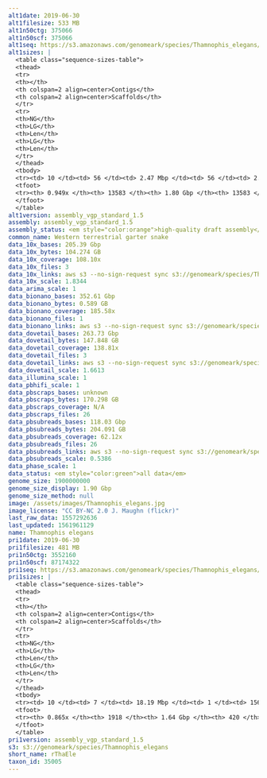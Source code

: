 ```yaml
---
alt1date: 2019-06-30
alt1filesize: 533 MB
alt1n50ctg: 375066
alt1n50scf: 375066
alt1seq: https://s3.amazonaws.com/genomeark/species/Thamnophis_elegans/rThaEle1/assembly_vgp_standard_1.5/rThaEle1.alt.asm.20190630.fasta.gz
alt1sizes: |
  <table class="sequence-sizes-table">
  <thead>
  <tr>
  <th></th>
  <th colspan=2 align=center>Contigs</th>
  <th colspan=2 align=center>Scaffolds</th>
  </tr>
  <tr>
  <th>NG</th>
  <th>LG</th>
  <th>Len</th>
  <th>LG</th>
  <th>Len</th>
  </tr>
  </thead>
  <tbody>
  <tr><td> 10 </td><td> 56 </td><td> 2.47 Mbp </td><td> 56 </td><td> 2.47 Mbp </td></tr>  <tr><td> 20 </td><td> 154 </td><td> 1.59 Mbp </td><td> 154 </td><td> 1.59 Mbp </td></tr>  <tr><td> 30 </td><td> 307 </td><td> 1.00 Mbp </td><td> 307 </td><td> 1.00 Mbp </td></tr>  <tr><td> 40 </td><td> 544 </td><td> 0.64 Mbp </td><td> 544 </td><td> 0.64 Mbp </td></tr>  <tr style="background-color:#cccccc;"><td> 50 </td><td> 931 </td><td> 0.38 Mbp </td><td> 931 </td><td> 0.38 Mbp </td></tr>  <tr><td> 60 </td><td> 1645 </td><td> 0.19 Mbp </td><td> 1645 </td><td> 0.19 Mbp </td></tr>  <tr><td> 70 </td><td> 3105 </td><td> 96.40 Kbp </td><td> 3105 </td><td> 96.40 Kbp </td></tr>  <tr><td> 80 </td><td> 5633 </td><td> 59.64 Kbp </td><td> 5633 </td><td> 59.64 Kbp </td></tr>  <tr><td> 90 </td><td> 9747 </td><td> 35.15 Kbp </td><td> 9747 </td><td> 35.15 Kbp </td></tr>  <tr><td> 100 </td><td> - </td><td> - </td><td> - </td><td> - </td></tr>  </tbody>
  <tfoot>
  <tr><th> 0.949x </th><th> 13583 </th><th> 1.80 Gbp </th><th> 13583 </th><th> 1.80 Gbp </th></tr>
  </tfoot>
  </table>
alt1version: assembly_vgp_standard_1.5
assembly: assembly_vgp_standard_1.5
assembly_status: <em style="color:orange">high-quality draft assembly</em>
common_name: Western terrestrial garter snake
data_10x_bases: 205.39 Gbp
data_10x_bytes: 104.274 GB
data_10x_coverage: 108.10x
data_10x_files: 3
data_10x_links: aws s3 --no-sign-request sync s3://genomeark/species/Thamnophis_elegans/rThaEle1/genomic_data/10x/ .<br>
data_10x_scale: 1.8344
data_arima_scale: 1
data_bionano_bases: 352.61 Gbp
data_bionano_bytes: 0.589 GB
data_bionano_coverage: 185.58x
data_bionano_files: 1
data_bionano_links: aws s3 --no-sign-request sync s3://genomeark/species/Thamnophis_elegans/rThaEle1/genomic_data/bionano/ .<br>
data_dovetail_bases: 263.73 Gbp
data_dovetail_bytes: 147.848 GB
data_dovetail_coverage: 138.81x
data_dovetail_files: 3
data_dovetail_links: aws s3 --no-sign-request sync s3://genomeark/species/Thamnophis_elegans/rThaEle1/genomic_data/dovetail/ .<br>
data_dovetail_scale: 1.6613
data_illumina_scale: 1
data_pbhifi_scale: 1
data_pbscraps_bases: unknown
data_pbscraps_bytes: 170.298 GB
data_pbscraps_coverage: N/A
data_pbscraps_files: 26
data_pbsubreads_bases: 118.03 Gbp
data_pbsubreads_bytes: 204.091 GB
data_pbsubreads_coverage: 62.12x
data_pbsubreads_files: 26
data_pbsubreads_links: aws s3 --no-sign-request sync s3://genomeark/species/Thamnophis_elegans/rThaEle1/genomic_data/pacbio/ . --exclude "*scraps.bam* --exclude "*ccs.bam*"<br>
data_pbsubreads_scale: 0.5386
data_phase_scale: 1
data_status: <em style="color:green">all data</em>
genome_size: 1900000000
genome_size_display: 1.90 Gbp
genome_size_method: null
image: /assets/images/Thamnophis_elegans.jpg
image_license: "CC BY-NC 2.0 J. Maughn (flickr)"
last_raw_data: 1557292636
last_updated: 1561961129
name: Thamnophis elegans
pri1date: 2019-06-30
pri1filesize: 481 MB
pri1n50ctg: 3552160
pri1n50scf: 87174322
pri1seq: https://s3.amazonaws.com/genomeark/species/Thamnophis_elegans/rThaEle1/assembly_vgp_standard_1.5/rThaEle1.pri.asm.20190630.fasta.gz
pri1sizes: |
  <table class="sequence-sizes-table">
  <thead>
  <tr>
  <th></th>
  <th colspan=2 align=center>Contigs</th>
  <th colspan=2 align=center>Scaffolds</th>
  </tr>
  <tr>
  <th>NG</th>
  <th>LG</th>
  <th>Len</th>
  <th>LG</th>
  <th>Len</th>
  </tr>
  </thead>
  <tbody>
  <tr><td> 10 </td><td> 7 </td><td> 18.19 Mbp </td><td> 1 </td><td> 156.85 Mbp </td></tr>  <tr><td> 20 </td><td> 20 </td><td> 12.51 Mbp </td><td> 2 </td><td> 152.57 Mbp </td></tr>  <tr><td> 30 </td><td> 39 </td><td> 7.58 Mbp </td><td> 3 </td><td> 142.02 Mbp </td></tr>  <tr><td> 40 </td><td> 70 </td><td> 5.07 Mbp </td><td> 5 </td><td> 101.12 Mbp </td></tr>  <tr style="background-color:#cccccc;"><td> 50 </td><td> 115 </td><td style="background-color:#88ff88;"> 3.55 Mbp </td><td> 7 </td><td style="background-color:#88ff88;"> 87.17 Mbp </td></tr>  <tr><td> 60 </td><td> 188 </td><td> 1.78 Mbp </td><td> 9 </td><td> 78.30 Mbp </td></tr>  <tr><td> 70 </td><td> 336 </td><td> 0.90 Mbp </td><td> 12 </td><td> 62.94 Mbp </td></tr>  <tr><td> 80 </td><td> 704 </td><td> 0.30 Mbp </td><td> 15 </td><td> 44.63 Mbp </td></tr>  <tr><td> 90 </td><td> - </td><td> - </td><td> 36 </td><td> 2.73 Mbp </td></tr>  <tr><td> 100 </td><td> - </td><td> - </td><td> - </td><td> - </td></tr>  </tbody>
  <tfoot>
  <tr><th> 0.865x </th><th> 1918 </th><th> 1.64 Gbp </th><th> 420 </th><th> 1.78 Gbp </th></tr>
  </tfoot>
  </table>
pri1version: assembly_vgp_standard_1.5
s3: s3://genomeark/species/Thamnophis_elegans
short_name: rThaEle
taxon_id: 35005
---
```

